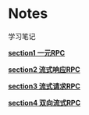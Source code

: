 # Notes

学习笔记

[**section1 一元RPC**](./section.md)

[**section2 流式响应RPC**](./section2.md)

[**section3 流式请求RPC**](./section3.md)

[**section4 双向流式RPC**](./section4.md)
